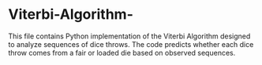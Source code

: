 # Viterbi-Algorithm-
This file contains Python implementation of the Viterbi Algorithm designed to analyze sequences of dice throws. The code predicts whether each dice throw comes from a fair or loaded die based on observed sequences.

